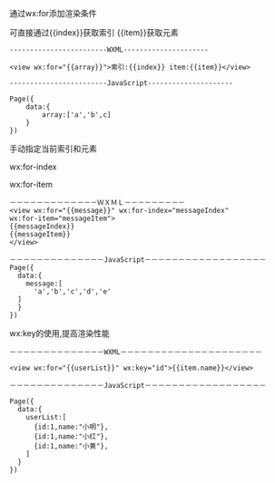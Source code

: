通过wx:for添加渲染条件

可直接通过{{index}}获取索引	{{item}}获取元素



```
------------------------WXML---------------------

<view wx:for="{{array}}">索引:{{index}} item:{{item}}</view> 

------------------------JavaScript---------------------

Page({
	data:{
		array:['a','b',c]
	}
})

```



手动指定当前索引和元素

wx:for-index

wx:for-item

```
－－－－－－－－－－－－－ＷＸＭＬ－－－－－－－－－
<view wx:for="{{message}}" wx:for-index="messageIndex"
wx:for-item="messageItem">
{{messageIndex}}
{{messageItem}}
</view>

－－－－－－－－－－－－－－JavaScript－－－－－－－－－－－－－－－－－－
Page({
  data:{
    message:[
      'a','b','c','d','e'
  ]
  }
})
```





wx:key的使用,提高渲染性能

```
－－－－－－－－－－－－－－WXML－－－－－－－－－－－－－－－－－－－－－

<view wx:for="{{userList}}" wx:key="id">{{item.name}}</view>

－－－－－－－－－－－－－－JavaScript－－－－－－－－－－－－－－－－－－

Page({
  data:{
    userList:[
      {id:1,name:"小明"},
      {id:1,name:"小红"},
      {id:1,name:"小黄"},
    ]
  }
})
```

